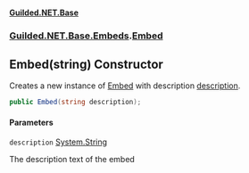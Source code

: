 
#### [Guilded.NET.Base](Guilded_NET_Base 'Guilded.NET.Base')
### [Guilded.NET.Base.Embeds](Guilded_NET_Base#Guilded_NET_Base_Embeds 'Guilded.NET.Base.Embeds').[Embed](Embed 'Guilded.NET.Base.Embeds.Embed')
## Embed(string) Constructor

Creates a new instance of [Embed](Embed 'Guilded.NET.Base.Embeds.Embed') with description [description](Embed_Embed(string)#Guilded_NET_Base_Embeds_Embed_Embed(string)_description 'Guilded.NET.Base.Embeds.Embed.Embed(string).description').
```csharp
public Embed(string description);
```

#### Parameters

<a name='Guilded_NET_Base_Embeds_Embed_Embed(string)_description'></a>
`description` [System.String](https://docs.microsoft.com/en-us/dotnet/api/System.String 'System.String')

The description text of the embed